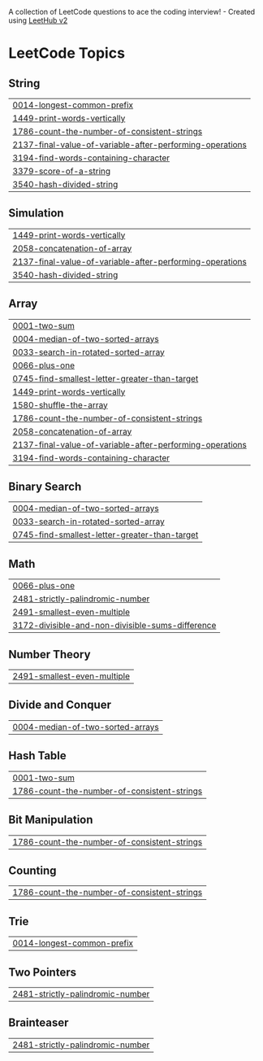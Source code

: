 A collection of LeetCode questions to ace the coding interview! - Created using [LeetHub v2](https://github.com/arunbhardwaj/LeetHub-2.0)
<!---LeetCode Topics Start-->
# LeetCode Topics
## String
|  |
| ------- |
| [0014-longest-common-prefix](https://github.com/ADITHYANKG/leetcode/tree/master/0014-longest-common-prefix) |
| [1449-print-words-vertically](https://github.com/ADITHYANKG/leetcode/tree/master/1449-print-words-vertically) |
| [1786-count-the-number-of-consistent-strings](https://github.com/ADITHYANKG/leetcode/tree/master/1786-count-the-number-of-consistent-strings) |
| [2137-final-value-of-variable-after-performing-operations](https://github.com/ADITHYANKG/leetcode/tree/master/2137-final-value-of-variable-after-performing-operations) |
| [3194-find-words-containing-character](https://github.com/ADITHYANKG/leetcode/tree/master/3194-find-words-containing-character) |
| [3379-score-of-a-string](https://github.com/ADITHYANKG/leetcode/tree/master/3379-score-of-a-string) |
| [3540-hash-divided-string](https://github.com/ADITHYANKG/leetcode/tree/master/3540-hash-divided-string) |
## Simulation
|  |
| ------- |
| [1449-print-words-vertically](https://github.com/ADITHYANKG/leetcode/tree/master/1449-print-words-vertically) |
| [2058-concatenation-of-array](https://github.com/ADITHYANKG/leetcode/tree/master/2058-concatenation-of-array) |
| [2137-final-value-of-variable-after-performing-operations](https://github.com/ADITHYANKG/leetcode/tree/master/2137-final-value-of-variable-after-performing-operations) |
| [3540-hash-divided-string](https://github.com/ADITHYANKG/leetcode/tree/master/3540-hash-divided-string) |
## Array
|  |
| ------- |
| [0001-two-sum](https://github.com/ADITHYANKG/leetcode/tree/master/0001-two-sum) |
| [0004-median-of-two-sorted-arrays](https://github.com/ADITHYANKG/leetcode/tree/master/0004-median-of-two-sorted-arrays) |
| [0033-search-in-rotated-sorted-array](https://github.com/ADITHYANKG/leetcode/tree/master/0033-search-in-rotated-sorted-array) |
| [0066-plus-one](https://github.com/ADITHYANKG/leetcode/tree/master/0066-plus-one) |
| [0745-find-smallest-letter-greater-than-target](https://github.com/ADITHYANKG/leetcode/tree/master/0745-find-smallest-letter-greater-than-target) |
| [1449-print-words-vertically](https://github.com/ADITHYANKG/leetcode/tree/master/1449-print-words-vertically) |
| [1580-shuffle-the-array](https://github.com/ADITHYANKG/leetcode/tree/master/1580-shuffle-the-array) |
| [1786-count-the-number-of-consistent-strings](https://github.com/ADITHYANKG/leetcode/tree/master/1786-count-the-number-of-consistent-strings) |
| [2058-concatenation-of-array](https://github.com/ADITHYANKG/leetcode/tree/master/2058-concatenation-of-array) |
| [2137-final-value-of-variable-after-performing-operations](https://github.com/ADITHYANKG/leetcode/tree/master/2137-final-value-of-variable-after-performing-operations) |
| [3194-find-words-containing-character](https://github.com/ADITHYANKG/leetcode/tree/master/3194-find-words-containing-character) |
## Binary Search
|  |
| ------- |
| [0004-median-of-two-sorted-arrays](https://github.com/ADITHYANKG/leetcode/tree/master/0004-median-of-two-sorted-arrays) |
| [0033-search-in-rotated-sorted-array](https://github.com/ADITHYANKG/leetcode/tree/master/0033-search-in-rotated-sorted-array) |
| [0745-find-smallest-letter-greater-than-target](https://github.com/ADITHYANKG/leetcode/tree/master/0745-find-smallest-letter-greater-than-target) |
## Math
|  |
| ------- |
| [0066-plus-one](https://github.com/ADITHYANKG/leetcode/tree/master/0066-plus-one) |
| [2481-strictly-palindromic-number](https://github.com/ADITHYANKG/leetcode/tree/master/2481-strictly-palindromic-number) |
| [2491-smallest-even-multiple](https://github.com/ADITHYANKG/leetcode/tree/master/2491-smallest-even-multiple) |
| [3172-divisible-and-non-divisible-sums-difference](https://github.com/ADITHYANKG/leetcode/tree/master/3172-divisible-and-non-divisible-sums-difference) |
## Number Theory
|  |
| ------- |
| [2491-smallest-even-multiple](https://github.com/ADITHYANKG/leetcode/tree/master/2491-smallest-even-multiple) |
## Divide and Conquer
|  |
| ------- |
| [0004-median-of-two-sorted-arrays](https://github.com/ADITHYANKG/leetcode/tree/master/0004-median-of-two-sorted-arrays) |
## Hash Table
|  |
| ------- |
| [0001-two-sum](https://github.com/ADITHYANKG/leetcode/tree/master/0001-two-sum) |
| [1786-count-the-number-of-consistent-strings](https://github.com/ADITHYANKG/leetcode/tree/master/1786-count-the-number-of-consistent-strings) |
## Bit Manipulation
|  |
| ------- |
| [1786-count-the-number-of-consistent-strings](https://github.com/ADITHYANKG/leetcode/tree/master/1786-count-the-number-of-consistent-strings) |
## Counting
|  |
| ------- |
| [1786-count-the-number-of-consistent-strings](https://github.com/ADITHYANKG/leetcode/tree/master/1786-count-the-number-of-consistent-strings) |
## Trie
|  |
| ------- |
| [0014-longest-common-prefix](https://github.com/ADITHYANKG/leetcode/tree/master/0014-longest-common-prefix) |
## Two Pointers
|  |
| ------- |
| [2481-strictly-palindromic-number](https://github.com/ADITHYANKG/leetcode/tree/master/2481-strictly-palindromic-number) |
## Brainteaser
|  |
| ------- |
| [2481-strictly-palindromic-number](https://github.com/ADITHYANKG/leetcode/tree/master/2481-strictly-palindromic-number) |
<!---LeetCode Topics End-->